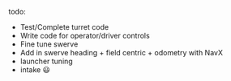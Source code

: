 todo:

* Test/Complete turret code
* Write code for operator/driver controls
* Fine tune swerve
* Add in swerve heading + field centric + odometry with NavX
* launcher tuning
* intake 😃

